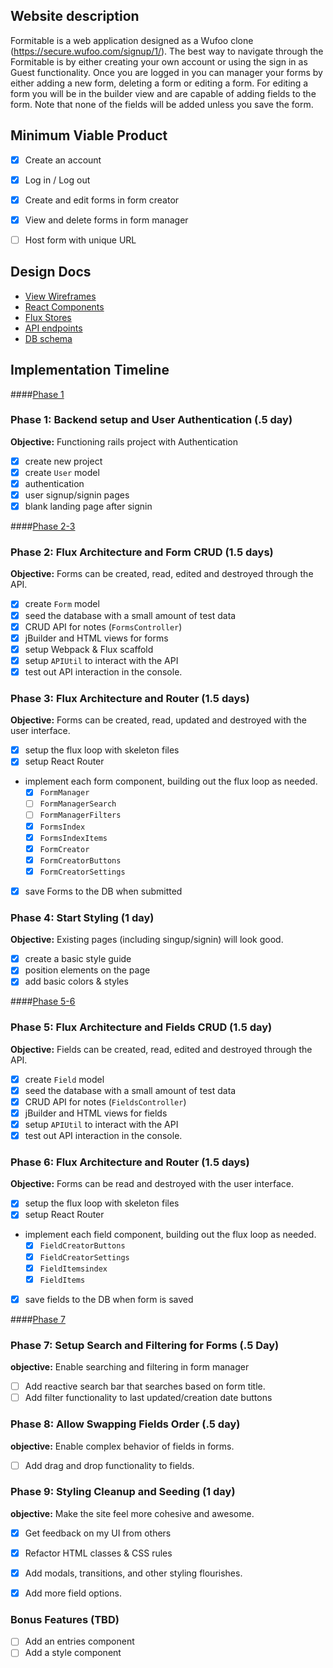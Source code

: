 
## Website description

Formitable is a web application designed as a Wufoo clone
(https://secure.wufoo.com/signup/1/). The best way to navigate
through the Formitable is by either creating your own account or
using the sign in as Guest functionality. Once you are logged in
you can manager your forms by either adding a new form, deleting a form
or editing a form. For editing a form you will be in the builder view
and are capable of adding fields to the form. Note that none of the
fields will be added unless you save the form.

<!-- This is a Markdown checklist. Use it to keep track of your
progress. Put an x between the brackets for a checkmark: [x] -->

## Minimum Viable Product
- [x] Create an account
- [x] Log in / Log out
- [x] Create and edit forms in form creator
- [x] View and delete forms in form manager
- [ ] Host form with unique URL


## Design Docs
* [View Wireframes][views]
* [React Components][components]
* [Flux Stores][stores]
* [API endpoints][api-endpoints]
* [DB schema][schema]

[views]: ./docs/views.md
[components]: ./docs/components.md
[stores]: ./docs/stores.md
[api-endpoints]: ./docs/api-endpoints.md
[schema]: ./docs/schema.md

## Implementation Timeline

####[Phase 1][phase-one]
### Phase 1: Backend setup and User Authentication (.5 day)

**Objective:** Functioning rails project with Authentication

- [x] create new project
- [x] create `User` model
- [x] authentication
- [x] user signup/signin pages
- [x] blank landing page after signin

####[Phase 2-3][phase-two-three]
### Phase 2: Flux Architecture and Form CRUD (1.5 days)

**Objective:** Forms can be created, read, edited and destroyed through
the API.

- [x] create `Form` model
- [x] seed the database with a small amount of test data
- [x] CRUD API for notes (`FormsController`)
- [x] jBuilder and HTML views for forms
- [x] setup Webpack & Flux scaffold
- [x] setup `APIUtil` to interact with the API
- [x] test out API interaction in the console.

### Phase 3: Flux Architecture and Router (1.5 days)

**Objective:** Forms can be created, read, updated and destroyed with the
user interface.

- [x] setup the flux loop with skeleton files
- [x] setup React Router
- implement each form component, building out the flux loop as needed.
  - [x] `FormManager`
  - [ ] `FormManagerSearch`
  - [ ] `FormManagerFilters`
  - [x] `FormsIndex`
  - [x] `FormsIndexItems`
  - [x] `FormCreator`
  - [x] `FormCreatorButtons`
  - [x] `FormCreatorSettings`

- [x] save Forms to the DB when submitted

### Phase 4: Start Styling (1 day)

**Objective:** Existing pages (including singup/signin) will look good.

- [x] create a basic style guide
- [x] position elements on the page
- [x] add basic colors & styles

####[Phase 5-6][phase-five-six]
### Phase 5: Flux Architecture and Fields CRUD (1.5 day)

**Objective:** Fields can be created, read, edited and destroyed through
the API.

- [x] create `Field` model
- [x] seed the database with a small amount of test data
- [x] CRUD API for notes (`FieldsController`)
- [x] jBuilder and HTML views for fields
- [x] setup `APIUtil` to interact with the API
- [x] test out API interaction in the console.

### Phase 6: Flux Architecture and Router (1.5 days)

**Objective:** Forms can be read and destroyed with the
user interface.

- [x] setup the flux loop with skeleton files
- [x] setup React Router
- implement each field component, building out the flux loop as needed.
  - [x] `FieldCreatorButtons`
  - [x] `FieldCreatorSettings`
  - [x] `FieldItemsindex`
  - [x] `FieldItems`
- [x] save fields to the DB when form is saved

####[Phase 7][phase-seven]
### Phase 7: Setup Search and Filtering for Forms (.5 Day)

**objective:** Enable searching and filtering in form manager

- [ ] Add reactive search bar that searches based on form title.
- [ ] Add filter functionality to last updated/creation date buttons

### Phase 8: Allow Swapping Fields Order (.5 day)

**objective:** Enable complex behavior of fields in forms.

- [ ] Add drag and drop functionality to fields.


### Phase 9: Styling Cleanup and Seeding (1 day)

**objective:** Make the site feel more cohesive and awesome.

- [x] Get feedback on my UI from others
- [x] Refactor HTML classes & CSS rules
- [x] Add modals, transitions, and other styling flourishes.
- [x] Add more field options.


### Bonus Features (TBD)
- [ ] Add an entries component
- [ ] Add a style component

[phase-one]: ./docs/phases/phase1.md
[phase-two-three]: ./docs/phases/phase2-3.md
[phase-five-six]: ./docs/phases/phase5-6.md
[phase-seven]: ./docs/phases/phase7.md
